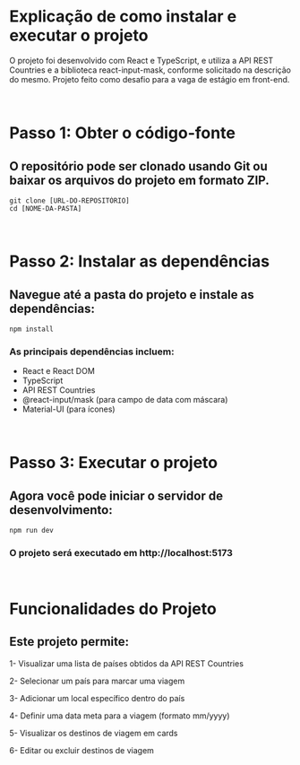 # Explicação de como instalar e executar o projeto

O projeto foi desenvolvido com React e TypeScript, e utiliza a API REST Countries e a biblioteca react-input-mask, conforme solicitado na descrição do mesmo. Projeto feito como desafio para a vaga de estágio em front-end.

<br>

# Passo 1: Obter o código-fonte

## O repositório pode ser clonado usando Git ou baixar os arquivos do projeto em formato ZIP.

```
git clone [URL-DO-REPOSITÓRIO]
cd [NOME-DA-PASTA]
```

<br>

# Passo 2: Instalar as dependências

## Navegue até a pasta do projeto e instale as dependências:

```
npm install
```

### As principais dependências incluem:

* React e React DOM
* TypeScript
* API REST Countries
* @react-input/mask (para campo de data com máscara)
* Material-UI (para ícones)

<br>

# Passo 3: Executar o projeto

## Agora você pode iniciar o servidor de desenvolvimento:

```
npm run dev
```

### O projeto será executado em http://localhost:5173

<br>

# Funcionalidades do Projeto

## Este projeto permite:

1- Visualizar uma lista de países obtidos da API REST Countries

2- Selecionar um país para marcar uma viagem

3- Adicionar um local específico dentro do país

4- Definir uma data meta para a viagem (formato mm/yyyy)

5- Visualizar os destinos de viagem em cards

6- Editar ou excluir destinos de viagem

